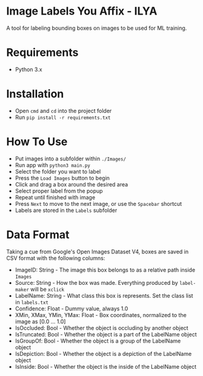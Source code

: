 # Image Labels You Affix - ILYA

A tool for labeling bounding boxes on images to be used for ML training.

# Requirements

- Python 3.x

# Installation

- Open `cmd` and `cd` into the project folder
- Run `pip install -r requirements.txt`

# How To Use

- Put images into a subfolder within `./Images/`
- Run app with `python3 main.py`
- Select the folder you want to label
- Press the `Load Images` button to begin
- Click and drag a box around the desired area
- Select proper label from the popup
- Repeat until finished with image
- Press `Next` to move to the next image, or use the `Spacebar` shortcut
- Labels are stored in the `Labels` subfolder


# Data Format
Taking a cue from Google's Open Images Dataset V4, boxes are saved in CSV format with the following columns:

- ImageID: String - The image this box belongs to as a relative path inside `Images`
- Source: String - How the box was made. Everything produced by `label-maker` will be `xclick`
- LabelName: String - What class this box is represents. Set the class list in `labels.txt`
- Confidence: Float - Dummy value, always 1.0
- XMin, XMax, YMin, YMax: Float - Box coordinates, normalized to the image as [0.0 ... 1.0]
- IsOccluded: Bool - Whether the object is occluding by another object
- IsTruncated: Bool - Whether the object is a part of the LabelName object
- IsGroupOf: Bool - Whether the object is a group of the LabelName object
- IsDepiction: Bool - Whether the object is a depiction of the LabelName object
- IsInside: Bool - Whether the object is the inside of the LabelName object
